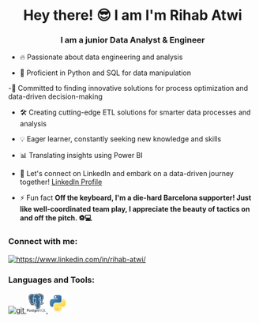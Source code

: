 <h1 align="center">Hey there! 😎 I am I'm Rihab Atwi</h1>
<h3 align="center">I am a junior Data Analyst & Engineer</h3>

- 🔥 Passionate about data engineering and analysis

- 🐍 Proficient in Python and SQL for data manipulation

-🤝 Committed to finding innovative solutions for process optimization and data-driven decision-making

- 🛠️ Creating cutting-edge ETL solutions for smarter data processes and analysis

- 💡 Eager learner, constantly seeking new knowledge and skills

- 📊 Translating insights using Power BI

- 🚀 Let's connect on LinkedIn and embark on a data-driven journey together! [LinkedIn Profile](https://www.linkedin.com/in/rihab-atwi/)


- ⚡ Fun fact **Off the keyboard, I'm a die-hard Barcelona supporter! Just like well-coordinated team play, I appreciate the beauty of tactics on and off the pitch. ⚽💻**

<h3 align="left">Connect with me:</h3>
<p align="left">
<a href="https://linkedin.com/in/https://www.linkedin.com/in/rihab-atwi/" target="blank"><img align="center" src="https://raw.githubusercontent.com/rahuldkjain/github-profile-readme-generator/master/src/images/icons/Social/linked-in-alt.svg" alt="https://www.linkedin.com/in/rihab-atwi/" height="30" width="40" /></a>
</p>

<h3 align="left">Languages and Tools:</h3>
<p align="left"> <a href="https://git-scm.com/" target="_blank" rel="noreferrer"> <img src="https://www.vectorlogo.zone/logos/git-scm/git-scm-icon.svg" alt="git" width="40" height="40"/> </a> <a href="https://www.postgresql.org" target="_blank" rel="noreferrer"> <img src="https://raw.githubusercontent.com/devicons/devicon/master/icons/postgresql/postgresql-original-wordmark.svg" alt="postgresql" width="40" height="40"/> </a> <a href="https://www.python.org" target="_blank" rel="noreferrer"> <img src="https://raw.githubusercontent.com/devicons/devicon/master/icons/python/python-original.svg" alt="python" width="40" height="40"/> </a> </p>
